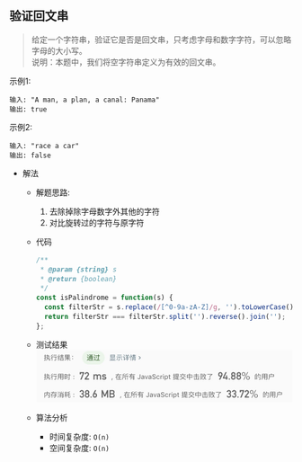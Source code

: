 ## 验证回文串

> 给定一个字符串，验证它是否是回文串，只考虑字母和数字字符，可以忽略字母的大小写。<br/>
> 说明：本题中，我们将空字符串定义为有效的回文串。

示例1: 
```text
输入: "A man, a plan, a canal: Panama"
输出: true
```

示例2: 
```text
输入: "race a car"
输出: false
```

- 解法
  - 解题思路: 
    1. 去除掉除字母数字外其他的字符
    2. 对比旋转过的字符与原字符
    
  - 代码
    ```javascript
    /**
     * @param {string} s
     * @return {boolean}
     */
    const isPalindrome = function(s) {
      const filterStr = s.replace(/[^0-9a-zA-Z]/g, '').toLowerCase();
      return filterStr === filterStr.split('').reverse().join('');
    };
    ```
    
  - 测试结果
  ![](result125-1.jpg)
  
  - 算法分析
    - 时间复杂度: `O(n)`
    - 空间复杂度: `O(n)`